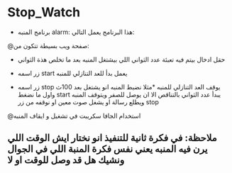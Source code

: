 # Stop_Watch
- برنامج المنبه alarm:
هذا البرنامج يعمل التالي:

@صفحة ويب بسيطة تتكون من:
    
- حقل ادخال بيتم فيه تعبئة عدد الثواني اللي بيشتغل المنبه بعد ما تخلص هذة الثواني
    
- زر اسمه start يعمل بدأ للعد التنازلي للمنبه
    
- زر اسمه stop يوقف العد التنازلي للمنبه
*مثلا نضبط المنبه انو يشتغل بعد 100ث واول ما نضغط start يبدأ عدد الثواني بالتناقص الا ان يوصل للصفر ويتوقف المنبه ويطلع رسالة او يشغل صوت معين او نوقفه من زر stop 

@استخدام الجافا سكريبت في تشغيل و ايقاف المنبه

ملاحظة: في فكرة ثانية للتنفيذ انو نختار ايش الوقت اللي يرن فيه المنبه يعني نفس فكرة المنبة اللي في الجوال ونشيك هل قد وصل للوقت او لا 
-------------------------------
